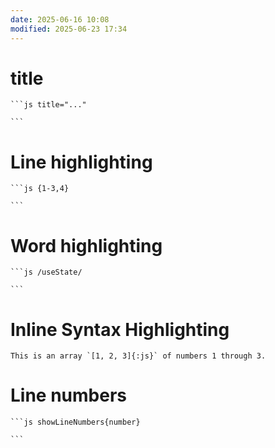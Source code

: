 ```yaml
---
date: 2025-06-16 10:08
modified: 2025-06-23 17:34
---
```


# title

````
```js title="..."

```
````

# Line highlighting

````
```js {1-3,4}

```
````

# Word highlighting

````
```js /useState/

```
````

# Inline Syntax Highlighting

```
This is an array `[1, 2, 3]{:js}` of numbers 1 through 3.
```

# Line numbers

````
```js showLineNumbers{number}

```
````
